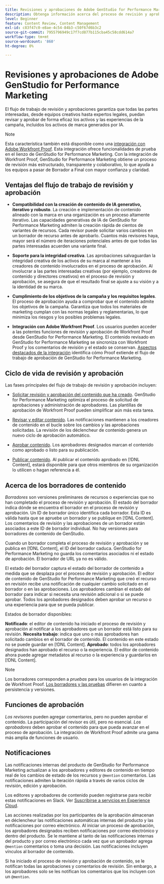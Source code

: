 ```yaml
---
title: Revisiones y aprobaciones de Adobe GenStudio for Performance Marketing
description: Obtenga información acerca del proceso de revisión y aprobación de GenStudio for Performance Marketing.
level: Beginner
feature: Content Review, Content Management
exl-id: c83f47c0-e8ae-4c54-84b3-c50f67d6b3c2
source-git-commit: 7955796949c17f7cd877b115cba45c58cdd614a7
workflow-type: tm+mt
source-wordcount: '860'
ht-degree: 0%

---
```


# Revisiones y aprobaciones de Adobe GenStudio for Performance Marketing

El flujo de trabajo de revisión y aprobaciones garantiza que todas las partes interesadas, desde equipos creativos hasta expertos legales, puedan revisar y aprobar de forma eficaz los activos y las experiencias de la campaña, incluidos los activos de marca generados por IA.

>[!NOTE]
>
> Esta característica también está disponible como una [integración con Adobe Workfront Proof](/help/user-guide/approvals/proof-integration.md). Esta integración ofrece funcionalidades de prueba en el lienzo de GenStudio for Performance Marketing. Con la integración de Workfront Proof, GenStudio for Performance Marketing obtiene un proceso de revisión más estructurado, transparente y colaborativo, lo que ayuda a los equipos a pasar de Borrador a Final con mayor confianza y claridad.

## Ventajas del flujo de trabajo de revisión y aprobación

* **Compatibilidad con la creación de contenido de IA generativo, iterativo y robusto**. La creación e implementación de contenido alineado con la marca en una organización es un proceso altamente iterativo. Las capacidades generativas de IA de GenStudio for Performance Marketing admiten la creación rápida de cientos de variantes de recursos. Cada revisor puede solicitar varios cambios en un borrador de recurso antes de aprobarlo. Cuantos más revisores haya, mayor será el número de iteraciones potenciales antes de que todas las partes interesadas acuerden una variante final.

* **Soporte para la integridad creativa**. Las aprobaciones salvaguardan la integridad creativa de los activos de su marca al mantener a los creadores de contenido involucrados en el proceso de aprobación. Al involucrar a las partes interesadas creativas (por ejemplo, creadores de contenido y directores creativos) en el proceso de revisión y aprobación, se asegura de que el resultado final se ajuste a su visión y a la identidad de su marca.

* **Cumplimiento de los objetivos de la campaña y los requisitos legales**. El proceso de aprobación ayuda a comprobar que el contenido admite los objetivos de la campaña. Garantiza que todos los materiales de marketing cumplan con las normas legales y reglamentarias, lo que minimiza los riesgos y los posibles problemas legales.

* **Integración con Adobe Workfront Proof**. Los usuarios pueden acceder a las potentes funciones de revisión y aprobación de Workfront Proof desde GenStudio for Performance Marketing. El contenido revisado en GenStudio for Performance Marketing se sincroniza con Workfront Proof y los comentarios de revisión y el estado se conservan. [Aspectos destacados de la integración](/help/user-guide/approvals/proof-integration.md) identifica cómo Proof extiende el flujo de trabajo de aprobación de GenStudio for Performance Marketing.

## Ciclo de vida de revisión y aprobación

Las fases principales del flujo de trabajo de revisión y aprobación incluyen:

* [Solicitar revisión y aprobación del contenido que ha creado](/help/user-guide/approvals/request-review.md). GenStudio for Performance Marketing optimiza el proceso de solicitud de aprobaciones y administración de aprobadores. Las plantillas de aprobación de Workfront Proof pueden simplificar aún más esta tarea.

* [Revisar y editar contenido](/help/user-guide/approvals/review-and-edit.md). Las notificaciones mantienen a los creadores de contenido en el bucle sobre los cambios y las aprobaciones solicitadas. La revisión de los déclencheur de contenido genera un nuevo ciclo de aprobación automático.

* [Aprobar contenido](/help/user-guide/approvals/approve-content.md). Los aprobadores designados marcan el contenido como aprobado o listo para su publicación.

* [Publicar contenido](/help/user-guide/approvals/publish-content.md). Al publicar el contenido aprobado en [!DNL Content], estará disponible para que otros miembros de su organización lo utilicen o hagan referencia a él.

## Acerca de los borradores de contenido

_Borradores_ son versiones preliminares de recursos o experiencias que no han completado el proceso de revisión y aprobación. El estado del borrador indica dónde se encuentra el borrador en el proceso de revisión y aprobación. Un ID de borrador único identifica cada borrador. Esta ID es válida hasta que se apruebe un borrador y se publique en [!DNL Content]. Los comentarios de revisión y las aprobaciones de un borrador están asociados a este ID de borrador individual. No hay versiones para borradores de contenido de GenStudio.

Cuando un borrador completa el proceso de revisión y aprobación y se publica en [!DNL Content], el ID del borrador caduca. GenStudio for Performance Marketing no guarda los comentarios asociados ni el estado de aprobación. El borrador de URL ya no es válido.

El estado del borrador captura el estado del borrador de contenido a medida que se desplaza por el proceso de revisión y aprobación. El editor de contenido de GenStudio for Performance Marketing que creó el recurso en revisión recibe una notificación de cualquier cambio solicitado en el borrador o en las aprobaciones. Los aprobadores cambian el estado del borrador para indicar si necesita una revisión adicional o si se puede aprobar. Todos los aprobadores designados deben aprobar un recurso o una experiencia para que se pueda publicar.

Estados de borrador disponibles:

**Notificado**: el editor de contenido ha iniciado el proceso de revisión y aprobación al notificar a los aprobadores que un borrador está listo para su revisión.
**Necesita trabajo**: indica que uno o más aprobadores han solicitado cambios en el borrador de contenido. El contenido en este estado no se puede guardar en [!DNL Content].
**Aprobado**: todos los aprobadores designados han aprobado el recurso o la experiencia. El editor de contenido ahora puede agregar metadatos al recurso o la experiencia y guardarlos en [!DNL Content].

>[!NOTE]
>
> Los borradores corresponden a _pruebas_ para los usuarios de la integración de Workfront Proof. [Los borradores y las pruebas](/help/user-guide/approvals/proof-integration.md#drafts-and-proofs) difieren en cuanto a persistencia y versiones.

## Funciones de aprobación

_Los revisores_ pueden agregar comentarios, pero no pueden aprobar el contenido. La participación del revisor es útil, pero no esencial. _Los aprobadores_ deben aprobar el contenido para que pueda avanzar en el proceso de aprobación. La integración de Workfront Proof admite una gama más amplia de funciones de usuario.

## Notificaciones

Las notificaciones internas del producto de GenStudio for Performance Marketing actualizan a los aprobadores y editores de contenido en tiempo real de los cambios de estado de los recursos y `@mention` comentarios. Las notificaciones admiten la iteración rápida a través de varios ciclos de revisión, edición y aprobación.

Los editores y aprobadores de contenido pueden registrarse para recibir estas notificaciones en Slack. Ver [Suscribirse a servicios en Experience Cloud](https://experienceleague.adobe.com/en/docs/core-services/interface/services/customer-attributes/subscription).

Las acciones realizadas por los participantes de la aprobación almacenan en déclencheur las notificaciones automáticas internas del producto y las notificaciones por correo electrónico. Al iniciar un proceso de aprobación, los aprobadores designados reciben notificaciones por correo electrónico y dentro del producto. Se le mantiene al tanto de las notificaciones internas del producto y por correo electrónico cada vez que un aprobador agrega `@mention` comentarios o toma una decisión. Las notificaciones incluyen vínculos al borrador de contenido.

Si ha iniciado el proceso de revisión y aprobación de contenido, se le notifican todas las aprobaciones y comentarios de revisión. Sin embargo, a los aprobadores solo se les notifican los comentarios que los incluyen con un `@mention`.
